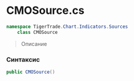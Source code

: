 
# CMOSource.cs
```csharp
namespace TigerTrade.Chart.Indicators.Sources  
    class CMOSource
```

> Описание

### Синтаксис
```csharp
public CMOSource()
```
